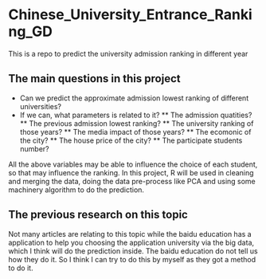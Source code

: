# Chinese_University_Entrance_Ranking_GD
This is a repo to predict the university admission ranking in different year

## The main questions in this project
* Can we predict the approximate admission lowest ranking of different universities?
* If we can, what parameters is related to it?
** The admission quatities?
** The previous admission lowest ranking?
** The university ranking of those years?
** The media impact of those years?
** The ecomonic of the city?
** The house price of the city?
** The participate students number?

All the above variables may be able to influence the choice of each student, so that may influence the ranking. In this project, R will be used in cleaning and merging the data, doing the data pre-process like PCA and using some machinery algorithm to do the prediction.

## The previous research on this topic
Not many articles are relating to this topic while the baidu education has a application to help you choosing the application university via the big data, which I think will do the prediction inside. The baidu education do not tell us how they do it. So I think I can try to do this by myself as they got a method to do it.
